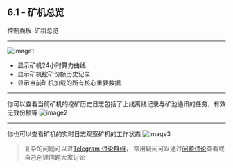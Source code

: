 [image1]:https://raw.githubusercontent.com/FxPool/FXMinerProxy/main/image/tutorial/worker-overview.png
[image2]:https://raw.githubusercontent.com/FxPool/FXMinerProxy/main/image/tutorial/worker-his-log.png
[image3]:https://raw.githubusercontent.com/FxPool/FXMinerProxy/main/image/tutorial/worker-rt-log.png
[Telegram 讨论群组]:https://t.me/fxminerproxy_chat_cn
[问题讨论]:https://github.com/FxPool/FXMinerProxy/issues

## 6.1 - 矿机总览
控制面板-矿机总览
___
![image1]
- 显示矿机24小时算力曲线
- 显示矿机挖矿份额历史记录
- 显示当前矿机加载的所有核心重要数据
___

你可以查看当前矿机的挖矿历史日志包括了上线离线记录与矿池通讯的任务，有效无效份额等
![image2]
___


你也可以查看矿机的实时日志观察矿机的工作状态
![image3]

> 复杂的问题可以进[Telegram 讨论群组]， 常用疑问可以通过[问题讨论]查看或自己创建问题大家讨论